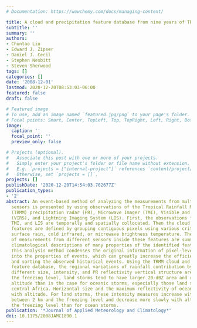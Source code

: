 ```yaml
---
# Documentation: https://wowchemy.com/docs/managing-content/

title: A cloud and precipitation feature database from nine years of TRMM observations
subtitle: ''
summary: ''
authors:
- Chuntao Liu
- Edward J. Zipser
- Daniel J. Cecil
- Stephen Nesbitt
- Steven Sherwood
tags: []
categories: []
date: '2008-12-01'
lastmod: 2020-12-20T08:53:03-06:00
featured: false
draft: false

# Featured image
# To use, add an image named `featured.jpg/png` to your page's folder.
# Focal points: Smart, Center, TopLeft, Top, TopRight, Left, Right, BottomLeft, Bottom, BottomRight.
image:
  caption: ''
  focal_point: ''
  preview_only: false

# Projects (optional).
#   Associate this post with one or more of your projects.
#   Simply enter your project's folder or file name without extension.
#   E.g. `projects = ["internal-project"]` references `content/project/deep-learning/index.md`.
#   Otherwise, set `projects = []`.
projects: []
publishDate: '2020-12-20T14:54:03.702677Z'
publication_types:
- '2'
abstract: An event-based method of analyzing the measurements from multiple satellite
  sensors is presented by using observations of the Tropical Rainfall Measuring Mission
  (TRMM) precipitation radar (PR), Microwave Imager (TMI), Visible and Infrared Scanner
  (VIRS), and Lightning Imaging System (LIS). First, the observations from PR, VIRS,
  TMI, and LIS are temporally and spatially collocated. Then the cloud and precipitation
  features are defined by grouping contiguous pixels using various criteria, including
  surface rain, cold infrared, or microwave brightness temperature. The characteristics
  of measurements from different sensors inside these features are summarized. Then,
  climatological descriptions of many properties of the identified features are generated.
  This analysis method condenses the original information of pixel-level measurements
  into the properties of events, which can greatly increase the efficiency of searching
  and sorting the observed historical events. Using the TRMM cloud and precipitation
  feature database, the regional variations of rainfall contribution by features with
  different size, intensity, and PR reflectivity vertical structure are shown. Above
  the freezing level, land storms tend to have larger 20-dBZ area and reach higher
  altitude than is the case for oceanic storms, especially those land storms over
  central Africa. Horizontal size and the maximum reflectivity of oceanic storms decrease
  with altitude. For land storms, these intensity measures increase with altitude
  between 2 km and the freezing level and decrease more slowly with altitude above
  the freezing level than for ocean storms.
publication: '*Journal of Applied Meteorology and Climatology*'
doi: 10.1175/2008JAMC1890.1
---
```

